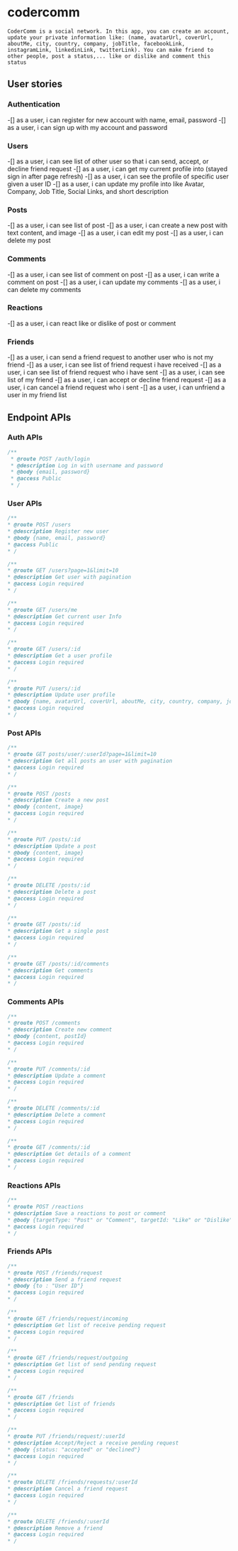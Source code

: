 # codercomm

    CoderComm is a social network. In this app, you can create an account, update your private information like: (name, avatarUrl, coverUrl, aboutMe, city, country, company, jobTitle, facebookLink, instagramLink, linkedinLink, twitterLink). You can make friend to other people, post a status,... like or dislike and comment this status

## User stories

### Authentication

-[] as a user, i can register for new account with name, email, password
-[] as a user, i can sign up with my account and password

### Users

-[] as a user, i can see list of other user so that i can send, accept, or decline friend request
-[] as a user, i can get my current profile into (stayed sign in after page refresh)
-[] as a user, i can see the profile of specific user given a user ID
-[] as a user, i can update my profile into like Avatar, Company, Job Title, Social Links, and short description

### Posts

-[] as a user, i can see list of post
-[] as a user, i can create a new post with text content, and image
-[] as a user, i can edit my post
-[] as a user, i can delete my post

### Comments

-[] as a user, i can see list of comment on post
-[] as a user, i can write a comment on post
-[] as a user, i can update my comments
-[] as a user, i can delete my comments

### Reactions

-[] as a user, i can react like or dislike of post or comment

### Friends

-[] as a user, i can send a friend request to another user who is not my friend
-[] as a user, i can see list of friend request i have received
-[] as a user, i can see list of friend request who i have sent
-[] as a user, i can see list of my friend
-[] as a user, i can accept or decline friend request
-[] as a user, i can cancel a friend request who i sent
-[] as a user, i can unfriend a user in my friend list

## Endpoint APIs

### Auth APIs

```Javascript
/**
 * @route POST /auth/login
 * @description Log in with username and password
 * @body {email, password}
 * @access Public
 * /
```

### User APIs

```Javascript
/**
* @route POST /users
* @description Register new user
* @body {name, email, password}
* @access Public
* /
```

```Javascript
/**
* @route GET /users?page=1&limit=10
* @description Get user with pagination
* @access Login required
* /
```

```Javascript
/**
* @route GET /users/me
* @description Get current user Info
* @access Login required
* /
```

```Javascript
/**
* @route GET /users/:id
* @description Get a user profile
* @access Login required
* /
```

```Javascript
/**
* @route PUT /users/:id
* @description Update user profile
* @body {name, avatarUrl, coverUrl, aboutMe, city, country, company, jobTitle, facebookLink, instagramLink, linkedinLink, twitterLink}
* @access Login required
* /
```

### Post APIs

```Javascript
/**
* @route GET posts/user/:userId?page=1&limit=10
* @description Get all posts an user with pagination
* @access Login required
* /
```

```Javascript
/**
* @route POST /posts
* @description Create a new post
* @body {content, image}
* @access Login required
* /
```

```Javascript
/**
* @route PUT /posts/:id
* @description Update a post
* @body {content, image}
* @access Login required
* /
```

```Javascript
/**
* @route DELETE /posts/:id
* @description Delete a post
* @access Login required
* /
```

```Javascript
/**
* @route GET /posts/:id
* @description Get a single post
* @access Login required
* /
```

```Javascript
/**
* @route GET /posts/:id/comments
* @description Get comments
* @access Login required
* /
```

### Comments APIs

```Javascript
/**
* @route POST /comments
* @description Create new comment
* @body {content, postId}
* @access Login required
* /
```

```Javascript
/**
* @route PUT /comments/:id
* @description Update a comment
* @access Login required
* /
```

```Javascript
/**
* @route DELETE /comments/:id
* @description Delete a comment
* @access Login required
* /
```

```Javascript
/**
* @route GET /comments/:id
* @description Get details of a comment
* @access Login required
* /
```

### Reactions APIs

```Javascript
/**
* @route POST /reactions
* @description Save a reactions to post or comment
* @body {targetType: "Post" or "Comment", targetId: "Like" or "Dislike"}
* @access Login required
* /
```

### Friends APIs

```Javascript
/**
* @route POST /friends/request
* @description Send a friend request
* @body {to : "User ID"}
* @access Login required
* /
```

```Javascript
/**
* @route GET /friends/request/incoming
* @description Get list of receive pending request
* @access Login required
* /
```

```Javascript
/**
* @route GET /friends/request/outgoing
* @description Get list of send pending request
* @access Login required
* /
```

```Javascript
/**
* @route GET /friends
* @description Get list of friends
* @access Login required
* /
```

```Javascript
/**
* @route PUT /friends/request/:userId
* @description Accept/Reject a receive pending request
* @body {status: "accepted" or "declined"}
* @access Login required
* /
```

```Javascript
/**
* @route DELETE /friends/requests/:userId
* @description Cancel a friend request
* @access Login required
* /
```

```Javascript
/**
* @route DELETE /friends/:userId
* @description Remove a friend
* @access Login required
* /
```
